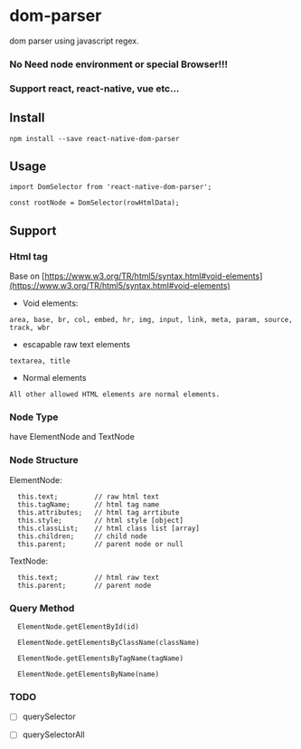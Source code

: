 # dom-parser
dom parser using javascript regex. 


### No Need node environment or special Browser!!!
### Support react, react-native, vue etc...

## Install
```
npm install --save react-native-dom-parser
```

## Usage
```
import DomSelector from 'react-native-dom-parser';

const rootNode = DomSelector(rowHtmlData);
```

## Support

### Html tag
Base on [https://www.w3.org/TR/html5/syntax.html#void-elements](https://www.w3.org/TR/html5/syntax.html#void-elements)
* Void elements:
```
area, base, br, col, embed, hr, img, input, link, meta, param, source, track, wbr
```
* escapable raw text elements
```
textarea, title
```
* Normal elements
```
All other allowed HTML elements are normal elements.
```

### Node Type
have ElementNode and TextNode

### Node Structure

ElementNode:
```
  this.text;         // raw html text
  this.tagName;      // html tag name
  this.attributes;   // html tag arrtibute
  this.style;        // html style [object]
  this.classList;    // html class list [array]
  this.children;     // child node
  this.parent;       // parent node or null
```
TextNode: 
```
  this.text;         // html raw text
  this.parent;       // parent node
```

### Query Method
```
  ElementNode.getElementById(id)
```
```
  ElementNode.getElementsByClassName(className)
```
```
  ElementNode.getElementsByTagName(tagName)
```
```
  ElementNode.getElementsByName(name)
```

### TODO
* [ ] querySelector 
* [ ] querySelectorAll



